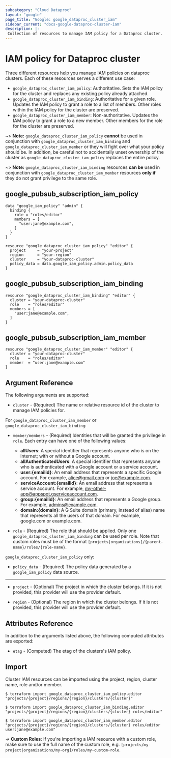 ```yaml
---
subcategory: "Cloud Dataproc"
layout: "google"
page_title: "Google: google_dataproc_cluster_iam"
sidebar_current: "docs-google-dataproc-cluster-iam"
description: |-
 Collection of resources to manage IAM policy for a Dataproc cluster.
---
```


# IAM policy for Dataproc cluster

Three different resources help you manage IAM policies on dataproc clusters. Each of these resources serves a different use case:

* `google_dataproc_cluster_iam_policy`: Authoritative. Sets the IAM policy for the cluster and replaces any existing policy already attached.
* `google_dataproc_cluster_iam_binding`: Authoritative for a given role. Updates the IAM policy to grant a role to a list of members. Other roles within the IAM policy for the cluster are preserved.
* `google_dataproc_cluster_iam_member`: Non-authoritative. Updates the IAM policy to grant a role to a new member. Other members for the role for the cluster are preserved.

~> **Note:** `google_dataproc_cluster_iam_policy` **cannot** be used in conjunction with `google_dataproc_cluster_iam_binding` and `google_dataproc_cluster_iam_member` or they will fight over what your policy should be. In addition, be careful not to accidentally unset ownership of the cluster as `google_dataproc_cluster_iam_policy` replaces the entire policy.

~> **Note:** `google_dataproc_cluster_iam_binding` resources **can be** used in conjunction with `google_dataproc_cluster_iam_member` resources **only if** they do not grant privilege to the same role.

## google\_pubsub\_subscription\_iam\_policy

```hcl
data "google_iam_policy" "admin" {
  binding {
    role = "roles/editor"
    members = [
      "user:jane@example.com",
    ]
  }
}

resource "google_dataproc_cluster_iam_policy" "editor" {
  project     = "your-project"
  region      = "your-region"
  cluster     = "your-dataproc-cluster"
  policy_data = data.google_iam_policy.admin.policy_data
}
```

## google\_pubsub\_subscription\_iam\_binding

```hcl
resource "google_dataproc_cluster_iam_binding" "editor" {
  cluster = "your-dataproc-cluster"
  role    = "roles/editor"
  members = [
    "user:jane@example.com",
  ]
}
```

## google\_pubsub\_subscription\_iam\_member

```hcl
resource "google_dataproc_cluster_iam_member" "editor" {
  cluster = "your-dataproc-cluster"
  role    = "roles/editor"
  member  = "user:jane@example.com"
}
```

## Argument Reference

The following arguments are supported:

* `cluster` - (Required) The name or relative resource id of the cluster to manage IAM policies for.

For `google_dataproc_cluster_iam_member` or `google_dataproc_cluster_iam_binding`:

* `member/members` - (Required) Identities that will be granted the privilege in `role`.
  Each entry can have one of the following values:
  * **allUsers**: A special identifier that represents anyone who is on the internet; with or without a Google account.
  * **allAuthenticatedUsers**: A special identifier that represents anyone who is authenticated with a Google account or a service account.
  * **user:{emailid}**: An email address that represents a specific Google account. For example, alice@gmail.com or joe@example.com.
  * **serviceAccount:{emailid}**: An email address that represents a service account. For example, my-other-app@appspot.gserviceaccount.com.
  * **group:{emailid}**: An email address that represents a Google group. For example, admins@example.com.
  * **domain:{domain}**: A G Suite domain (primary, instead of alias) name that represents all the users of that domain. For example, google.com or example.com.

* `role` - (Required) The role that should be applied. Only one
    `google_dataproc_cluster_iam_binding` can be used per role. Note that custom roles must be of the format
    `[projects|organizations]/{parent-name}/roles/{role-name}`.

`google_dataproc_cluster_iam_policy` only:
* `policy_data` - (Required) The policy data generated by a `google_iam_policy` data source.

- - -

* `project` - (Optional) The project in which the cluster belongs. If it
    is not provided, this provider will use the provider default.

* `region` - (Optional) The region in which the cluster belongs. If it
    is not provided, this provider will use the provider default.

## Attributes Reference

In addition to the arguments listed above, the following computed attributes are
exported:

* `etag` - (Computed) The etag of the clusters's IAM policy.

## Import

Cluster IAM resources can be imported using the project, region, cluster name, role and/or member.

```
$ terraform import google_dataproc_cluster_iam_policy.editor "projects/{project}/regions/{region}/clusters/{cluster}"

$ terraform import google_dataproc_cluster_iam_binding.editor "projects/{project}/regions/{region}/clusters/{cluster} roles/editor"

$ terraform import google_dataproc_cluster_iam_member.editor "projects/{project}/regions/{region}/clusters/{cluster} roles/editor user:jane@example.com"
```

-> **Custom Roles**: If you're importing a IAM resource with a custom role, make sure to use the
 full name of the custom role, e.g. `[projects/my-project|organizations/my-org]/roles/my-custom-role`.
